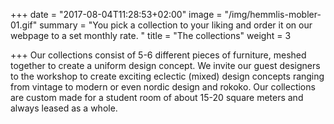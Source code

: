 +++
date = "2017-08-04T11:28:53+02:00"
image = "/img/hemmlis-mobler-01.gif"
summary = "You pick a collection to your liking and order it on our webpage to a set monthly rate. "
title = "The collections"
weight = 3

+++
Our collections consist of 5-6 different pieces of furniture, meshed together to create a uniform design concept. We invite our guest designers to the workshop to create exciting eclectic (mixed) design concepts ranging from vintage to modern or even nordic design and rokoko. Our collections are custom made for a student room of about 15-20 square meters and always leased as a whole.